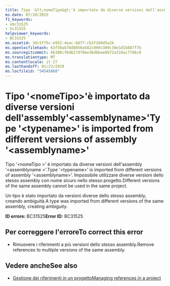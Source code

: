 ```yaml
---
title: Tipo '&lt;nomeTipo&gt;'è importato da diverse versioni dell'assembly'&lt;assemblyname&gt;'
ms.date: 07/20/2015
f1_keywords:
- vbc31525
- bc31525
helpviewer_keywords:
- BC31525
ms.assetid: 3dc5ff5c-e952-4eac-b877-cb3f160d5e2b
ms.openlocfilehash: 63f50ab78d8650a582c890c389c36e1d1b887f7b
ms.sourcegitcommit: 6b308cf6d627d78ee36dbbae8972a310ac7fd6c8
ms.translationtype: MT
ms.contentlocale: it-IT
ms.lasthandoff: 01/23/2019
ms.locfileid: "54545868"
---
```

# <a name="type-lttypenamegt-is-imported-from-different-versions-of-assembly-ltassemblynamegt"></a><span data-ttu-id="90ae6-102">Tipo '&lt;nomeTipo&gt;'è importato da diverse versioni dell'assembly'&lt;assemblyname&gt;'</span><span class="sxs-lookup"><span data-stu-id="90ae6-102">Type '&lt;typename&gt;' is imported from different versions of assembly '&lt;assemblyname&gt;'</span></span>
<span data-ttu-id="90ae6-103">Tipo '\<nomeTipo >' è importato da diverse versioni dell'assembly '\<assemblyname >'.</span><span class="sxs-lookup"><span data-stu-id="90ae6-103">Type '\<typename>' is imported from different versions of assembly '\<assemblyname>'.</span></span> <span data-ttu-id="90ae6-104">Impossibile utilizzare diverse versioni dello stesso assembly con nome sicuro nello stesso progetto.</span><span class="sxs-lookup"><span data-stu-id="90ae6-104">Different versions of the same assembly cannot be used in the same project.</span></span>  
  
 <span data-ttu-id="90ae6-105">Un tipo è stato importato da versioni diverse dello stesso assembly, creando ambiguità.</span><span class="sxs-lookup"><span data-stu-id="90ae6-105">A type was imported from different versions of the same assembly, creating ambiguity.</span></span>  
  
 <span data-ttu-id="90ae6-106">**ID errore:** BC31525</span><span class="sxs-lookup"><span data-stu-id="90ae6-106">**Error ID:** BC31525</span></span>  
  
## <a name="to-correct-this-error"></a><span data-ttu-id="90ae6-107">Per correggere l'errore</span><span class="sxs-lookup"><span data-stu-id="90ae6-107">To correct this error</span></span>  
  
-   <span data-ttu-id="90ae6-108">Rimuovere i riferimenti a più versioni dello stesso assembly.</span><span class="sxs-lookup"><span data-stu-id="90ae6-108">Remove references to multiple versions of the same assembly.</span></span>  
  
## <a name="see-also"></a><span data-ttu-id="90ae6-109">Vedere anche</span><span class="sxs-lookup"><span data-stu-id="90ae6-109">See also</span></span>
- [<span data-ttu-id="90ae6-110">Gestione dei riferimenti in un progetto</span><span class="sxs-lookup"><span data-stu-id="90ae6-110">Managing references in a project</span></span>](/visualstudio/ide/managing-references-in-a-project)
